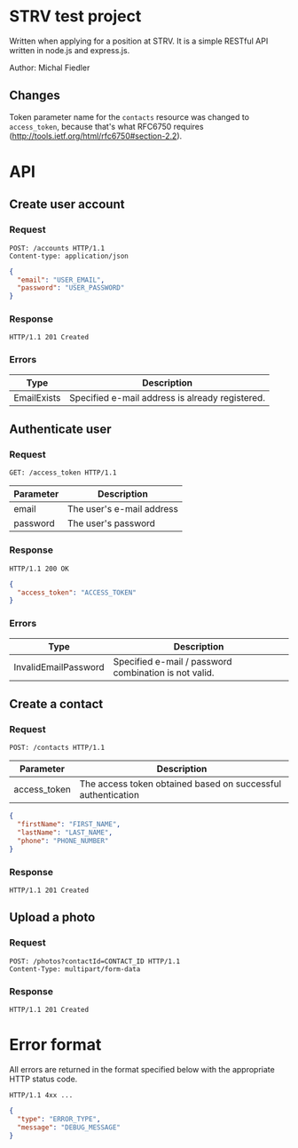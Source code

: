 STRV test project
====================
Written when applying for a position at STRV. It is a simple RESTful API written in
node.js and express.js.

Author: Michal Fiedler

Changes
--------
Token parameter name for the `contacts` resource was changed to `access_token`, because that's what RFC6750 requires (http://tools.ietf.org/html/rfc6750#section-2.2).

API
=======

Create user account
--------

### Request

~~~HTTP
POST: /accounts HTTP/1.1
Content-type: application/json
~~~

~~~JSON
{
  "email": "USER_EMAIL",
  "password": "USER_PASSWORD"
}
~~~

### Response

~~~HTTP
HTTP/1.1 201 Created
~~~

### Errors

Type        | Description
----------- | -----------
EmailExists | Specified e-mail address is already registered.


Authenticate user
--------

### Request

~~~HTTP
GET: /access_token HTTP/1.1
~~~

Parameter | Description
--------- | -----------
email     | The user's e-mail address
password  | The user's password

### Response

~~~HTTP
HTTP/1.1 200 OK
~~~

~~~JSON
{
  "access_token": "ACCESS_TOKEN"
}
~~~

### Errors

Type                 | Description
-------------------- | -----------
InvalidEmailPassword | Specified e-mail / password combination is not valid.


Create a contact
--------

### Request

~~~HTTP
POST: /contacts HTTP/1.1
~~~

Parameter        | Description
---------------- | -----------
access_token     | The access token obtained based on successful authentication

~~~JSON
{
  "firstName": "FIRST_NAME",
  "lastName": "LAST_NAME",
  "phone": "PHONE_NUMBER"
}
~~~

### Response

~~~HTTP
HTTP/1.1 201 Created
~~~


Upload a photo
--------

### Request

~~~HTTP
POST: /photos?contactId=CONTACT_ID HTTP/1.1
Content-Type: multipart/form-data
~~~

### Response

~~~HTTP
HTTP/1.1 201 Created
~~~


Error format
============

All errors are returned in the format specified below with the appropriate  HTTP status code.

~~~HTTP
HTTP/1.1 4xx ...
~~~

~~~JSON
{
  "type": "ERROR_TYPE",
  "message": "DEBUG_MESSAGE"
}
~~~ 